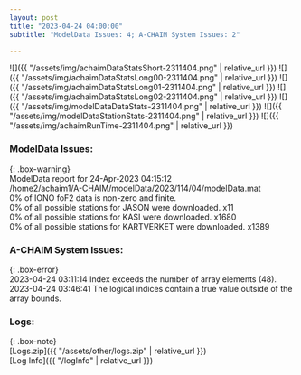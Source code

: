 ```yaml
---
layout: post
title: "2023-04-24 04:00:00"
subtitle: "ModelData Issues: 4; A-CHAIM System Issues: 2"

---
```


![]({{ "/assets/img/achaimDataStatsShort-2311404.png" | relative_url }})
![]({{ "/assets/img/achaimDataStatsLong00-2311404.png" | relative_url }})
![]({{ "/assets/img/achaimDataStatsLong01-2311404.png" | relative_url }})
![]({{ "/assets/img/achaimDataStatsLong02-2311404.png" | relative_url }})
![]({{ "/assets/img/modelDataDataStats-2311404.png" | relative_url }})
![]({{ "/assets/img/modelDataStationStats-2311404.png" | relative_url }})
![]({{ "/assets/img/achaimRunTime-2311404.png" | relative_url }})


### ModelData Issues:  
  
{: .box-warning}  
 ModelData report for 24-Apr-2023 04:15:12   
 /home2/achaim1/A-CHAIM/modelData/2023/114/04/modelData.mat   
 0% of IONO foF2 data is non-zero and finite.   
 0% of all possible stations for JASON were downloaded. x11   
 0% of all possible stations for KASI were downloaded. x1680   
 0% of all possible stations for KARTVERKET were downloaded. x1389   
  
### A-CHAIM System Issues:  
  
{: .box-error}  
2023-04-24 03:11:14 Index exceeds the number of array elements (48).  
2023-04-24 03:46:41 The logical indices contain a true value outside of the array bounds.  

### Logs:  
  
{: .box-note}  
[Logs.zip]({{ "/assets/other/logs.zip" | relative_url }})  
[Log Info]({{ "/logInfo" | relative_url }})  
